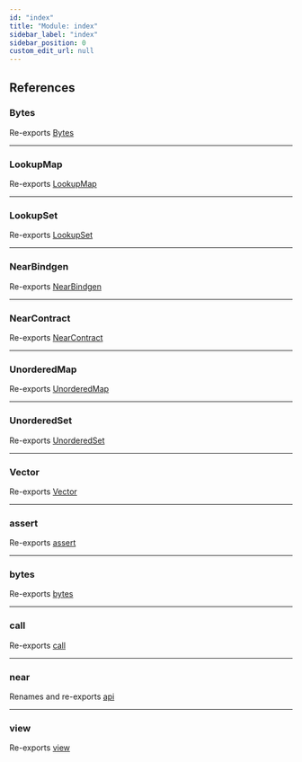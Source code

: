 ```yaml
---
id: "index"
title: "Module: index"
sidebar_label: "index"
sidebar_position: 0
custom_edit_url: null
---
```


## References

### Bytes

Re-exports [Bytes](utils.md#bytes)

___

### LookupMap

Re-exports [LookupMap](../classes/collections_lookup_map.LookupMap.md)

___

### LookupSet

Re-exports [LookupSet](../classes/collections_lookup_set.LookupSet.md)

___

### NearBindgen

Re-exports [NearBindgen](near_bindgen.md#nearbindgen)

___

### NearContract

Re-exports [NearContract](../classes/near_contract.NearContract.md)

___

### UnorderedMap

Re-exports [UnorderedMap](../classes/collections_unordered_map.UnorderedMap.md)

___

### UnorderedSet

Re-exports [UnorderedSet](../classes/collections_unordered_set.UnorderedSet.md)

___

### Vector

Re-exports [Vector](../classes/collections_vector.Vector.md)

___

### assert

Re-exports [assert](utils.md#assert)

___

### bytes

Re-exports [bytes](utils.md#bytes-1)

___

### call

Re-exports [call](near_bindgen.md#call)

___

### near

Renames and re-exports [api](api.md)

___

### view

Re-exports [view](near_bindgen.md#view)
